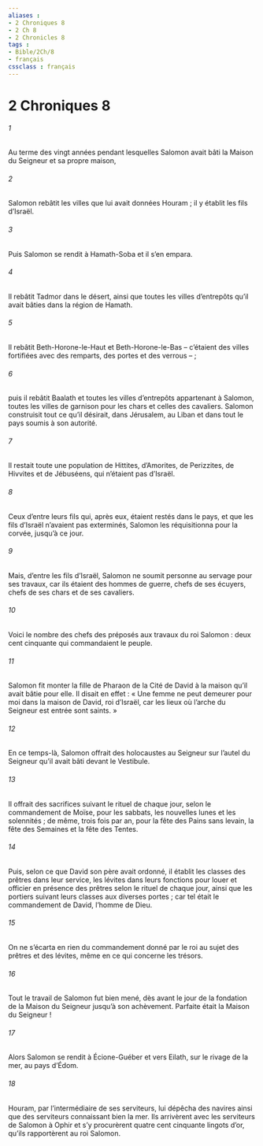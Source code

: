 ```yaml
---
aliases : 
- 2 Chroniques 8
- 2 Ch 8
- 2 Chronicles 8
tags : 
- Bible/2Ch/8
- français
cssclass : français
---
```


# 2 Chroniques 8

###### 1
Au terme des vingt années pendant lesquelles Salomon avait bâti la Maison du Seigneur et sa propre maison,
###### 2
Salomon rebâtit les villes que lui avait données Houram ; il y établit les fils d’Israël.
###### 3
Puis Salomon se rendit à Hamath-Soba et il s’en empara.
###### 4
Il rebâtit Tadmor dans le désert, ainsi que toutes les villes d’entrepôts qu’il avait bâties dans la région de Hamath.
###### 5
Il rebâtit Beth-Horone-le-Haut et Beth-Horone-le-Bas – c’étaient des villes fortifiées avec des remparts, des portes et des verrous – ;
###### 6
puis il rebâtit Baalath et toutes les villes d’entrepôts appartenant à Salomon, toutes les villes de garnison pour les chars et celles des cavaliers. Salomon construisit tout ce qu’il désirait, dans Jérusalem, au Liban et dans tout le pays soumis à son autorité.
###### 7
Il restait toute une population de Hittites, d’Amorites, de Perizzites, de Hivvites et de Jébuséens, qui n’étaient pas d’Israël.
###### 8
Ceux d’entre leurs fils qui, après eux, étaient restés dans le pays, et que les fils d’Israël n’avaient pas exterminés, Salomon les réquisitionna pour la corvée, jusqu’à ce jour.
###### 9
Mais, d’entre les fils d’Israël, Salomon ne soumit personne au servage pour ses travaux, car ils étaient des hommes de guerre, chefs de ses écuyers, chefs de ses chars et de ses cavaliers.
###### 10
Voici le nombre des chefs des préposés aux travaux du roi Salomon : deux cent cinquante qui commandaient le peuple.
###### 11
Salomon fit monter la fille de Pharaon de la Cité de David à la maison qu’il avait bâtie pour elle. Il disait en effet : « Une femme ne peut demeurer pour moi dans la maison de David, roi d’Israël, car les lieux où l’arche du Seigneur est entrée sont saints. »
###### 12
En ce temps-là, Salomon offrait des holocaustes au Seigneur sur l’autel du Seigneur qu’il avait bâti devant le Vestibule.
###### 13
Il offrait des sacrifices suivant le rituel de chaque jour, selon le commandement de Moïse, pour les sabbats, les nouvelles lunes et les solennités ; de même, trois fois par an, pour la fête des Pains sans levain, la fête des Semaines et la fête des Tentes.
###### 14
Puis, selon ce que David son père avait ordonné, il établit les classes des prêtres dans leur service, les lévites dans leurs fonctions pour louer et officier en présence des prêtres selon le rituel de chaque jour, ainsi que les portiers suivant leurs classes aux diverses portes ; car tel était le commandement de David, l’homme de Dieu.
###### 15
On ne s’écarta en rien du commandement donné par le roi au sujet des prêtres et des lévites, même en ce qui concerne les trésors.
###### 16
Tout le travail de Salomon fut bien mené, dès avant le jour de la fondation de la Maison du Seigneur jusqu’à son achèvement. Parfaite était la Maison du Seigneur !
###### 17
Alors Salomon se rendit à Écione-Guéber et vers Eilath, sur le rivage de la mer, au pays d’Édom.
###### 18
Houram, par l’intermédiaire de ses serviteurs, lui dépêcha des navires ainsi que des serviteurs connaissant bien la mer. Ils arrivèrent avec les serviteurs de Salomon à Ophir et s’y procurèrent quatre cent cinquante lingots d’or, qu’ils rapportèrent au roi Salomon.
